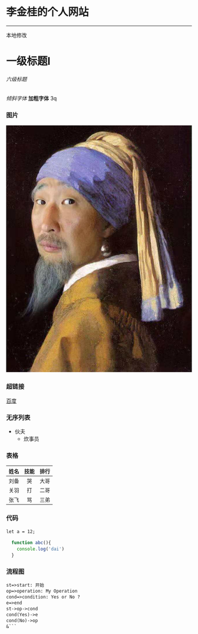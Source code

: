 # 李金桂的个人网站
---------------------
本地修改
# 一级标题I
###### 六级标题
*倾斜字体*
**加粗字体**
3q

### 图片
![funnyPic](./picture/a.jpg?raw=true, "搞笑")

### 超链接
[百度](https://www.baidu.com)

### 无序列表
+ 伙夫
   -  炊事员

### 表格
姓名|技能|排行
--|:--:|--:
刘备|哭|大哥
关羽|打|二哥
张飞|骂|三弟

### 代码
`let a = 12;`

```javascript
  function abc(){
    console.log('dai')
  }
```

### 流程图
```flow
st=>start: 开始
op=>operation: My Operation
cond=>condition: Yes or No ?
e=>end
st->op->cond
cond(Yes)->e
cond(No)->op
&```

